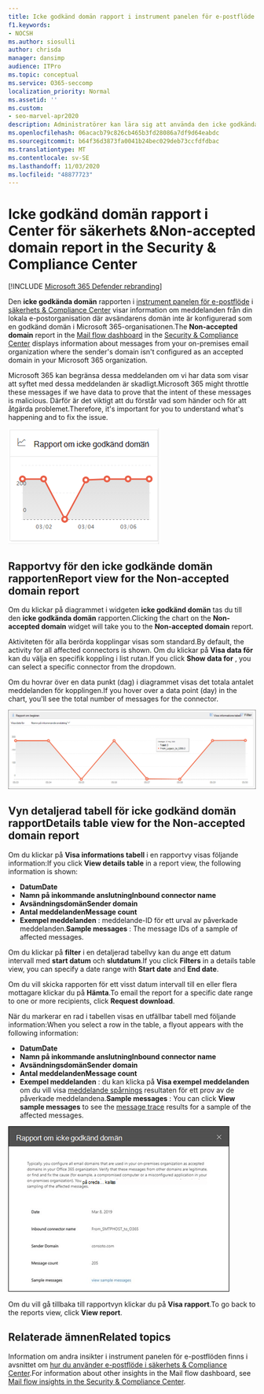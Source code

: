 ```yaml
---
title: Icke godkänd domän rapport i instrument panelen för e-postflöde
f1.keywords:
- NOCSH
ms.author: siosulli
author: chrisda
manager: dansimp
audience: ITPro
ms.topic: conceptual
ms.service: O365-seccomp
localization_priority: Normal
ms.assetid: ''
ms.custom:
- seo-marvel-apr2020
description: Administratörer kan lära sig att använda den icke godkända domän rapporten i instrument panelen för e-postflöde i säkerhets & efterlevnad för att övervaka meddelanden från din lokala organisation där avsändarens domän inte är konfigurerad i Microsoft 365.
ms.openlocfilehash: 06acacb79c826cb465b3fd28086a7df9d64eabdc
ms.sourcegitcommit: b64f36d3873fa0041b24bec029deb73ccfdfdbac
ms.translationtype: MT
ms.contentlocale: sv-SE
ms.lasthandoff: 11/03/2020
ms.locfileid: "48877723"
---
```

# <a name="non-accepted-domain-report-in-the-security--compliance-center"></a><span data-ttu-id="3287d-103">Icke godkänd domän rapport i Center för säkerhets &</span><span class="sxs-lookup"><span data-stu-id="3287d-103">Non-accepted domain report in the Security & Compliance Center</span></span>

[!INCLUDE [Microsoft 365 Defender rebranding](../includes/microsoft-defender-for-office.md)]


<span data-ttu-id="3287d-104">Den **icke godkända domän** rapporten i [instrument panelen för e-postflöde](mail-flow-insights-v2.md) i [säkerhets & Compliance Center](https://protection.office.com) visar information om meddelanden från din lokala e-postorganisation där avsändarens domän inte är konfigurerad som en godkänd domän i Microsoft 365-organisationen.</span><span class="sxs-lookup"><span data-stu-id="3287d-104">The **Non-accepted domain** report in the [Mail flow dashboard](mail-flow-insights-v2.md) in the [Security & Compliance Center](https://protection.office.com) displays information about messages from your on-premises email organization where the sender's domain isn't configured as an accepted domain in your Microsoft 365 organization.</span></span>

<span data-ttu-id="3287d-105">Microsoft 365 kan begränsa dessa meddelanden om vi har data som visar att syftet med dessa meddelanden är skadligt.</span><span class="sxs-lookup"><span data-stu-id="3287d-105">Microsoft 365 might throttle these messages if we have data to prove that the intent of these messages is malicious.</span></span> <span data-ttu-id="3287d-106">Därför är det viktigt att du förstår vad som händer och för att åtgärda problemet.</span><span class="sxs-lookup"><span data-stu-id="3287d-106">Therefore, it's important for you to understand what's happening and to fix the issue.</span></span>

![Icke godkänd domän-widget i instrument panelen för e-postflöde i säkerhets & efterlevnad](../../media/mfi-non-accepted-domain-report-widget.png)

## <a name="report-view-for-the-non-accepted-domain-report"></a><span data-ttu-id="3287d-108">Rapportvy för den icke godkände domän rapporten</span><span class="sxs-lookup"><span data-stu-id="3287d-108">Report view for the Non-accepted domain report</span></span>

<span data-ttu-id="3287d-109">Om du klickar på diagrammet i widgeten **icke godkänd domän** tas du till den **icke godkända domän** rapporten.</span><span class="sxs-lookup"><span data-stu-id="3287d-109">Clicking the chart on the **Non-accepted domain** widget will take you to the **Non-accepted domain** report.</span></span>

<span data-ttu-id="3287d-110">Aktiviteten för alla berörda kopplingar visas som standard.</span><span class="sxs-lookup"><span data-stu-id="3287d-110">By default, the activity for all affected connectors is shown.</span></span> <span data-ttu-id="3287d-111">Om du klickar på **Visa data för** kan du välja en specifik koppling i list rutan.</span><span class="sxs-lookup"><span data-stu-id="3287d-111">If you click **Show data for** , you can select a specific connector from the dropdown.</span></span>

<span data-ttu-id="3287d-112">Om du hovrar över en data punkt (dag) i diagrammet visas det totala antalet meddelanden för kopplingen.</span><span class="sxs-lookup"><span data-stu-id="3287d-112">If you hover over a data point (day) in the chart, you'll see the total number of messages for the connector.</span></span>

![Rapportvy i rapporten icke godkänd domän](../../media/mfi-non-accepted-domain-report-overview-view.png)

## <a name="details-table-view-for-the-non-accepted-domain-report"></a><span data-ttu-id="3287d-114">Vyn detaljerad tabell för icke godkänd domän rapport</span><span class="sxs-lookup"><span data-stu-id="3287d-114">Details table view for the Non-accepted domain report</span></span>

<span data-ttu-id="3287d-115">Om du klickar på **Visa informations tabell** i en rapportvy visas följande information:</span><span class="sxs-lookup"><span data-stu-id="3287d-115">If you click **View details table** in a report view, the following information is shown:</span></span>

- <span data-ttu-id="3287d-116">**Datum**</span><span class="sxs-lookup"><span data-stu-id="3287d-116">**Date**</span></span>
- <span data-ttu-id="3287d-117">**Namn på inkommande anslutning**</span><span class="sxs-lookup"><span data-stu-id="3287d-117">**Inbound connector name**</span></span>
- <span data-ttu-id="3287d-118">**Avsändningsdomän**</span><span class="sxs-lookup"><span data-stu-id="3287d-118">**Sender domain**</span></span>
- <span data-ttu-id="3287d-119">**Antal meddelanden**</span><span class="sxs-lookup"><span data-stu-id="3287d-119">**Message count**</span></span>
- <span data-ttu-id="3287d-120">**Exempel meddelanden** : meddelande-ID för ett urval av påverkade meddelanden.</span><span class="sxs-lookup"><span data-stu-id="3287d-120">**Sample messages** : The message IDs of a sample of affected messages.</span></span>

<span data-ttu-id="3287d-121">Om du klickar på **filter** i en detaljerad tabellvy kan du ange ett datum intervall med **start datum** och **slutdatum**.</span><span class="sxs-lookup"><span data-stu-id="3287d-121">If you click **Filters** in a details table view, you can specify a date range with **Start date** and **End date**.</span></span>

<span data-ttu-id="3287d-122">Om du vill skicka rapporten för ett visst datum intervall till en eller flera mottagare klickar du på **Hämta**.</span><span class="sxs-lookup"><span data-stu-id="3287d-122">To email the report for a specific date range to one or more recipients, click **Request download**.</span></span>

<span data-ttu-id="3287d-123">När du markerar en rad i tabellen visas en utfällbar tabell med följande information:</span><span class="sxs-lookup"><span data-stu-id="3287d-123">When you select a row in the table, a flyout appears with the following information:</span></span>

- <span data-ttu-id="3287d-124">**Datum**</span><span class="sxs-lookup"><span data-stu-id="3287d-124">**Date**</span></span>
- <span data-ttu-id="3287d-125">**Namn på inkommande anslutning**</span><span class="sxs-lookup"><span data-stu-id="3287d-125">**Inbound connector name**</span></span>
- <span data-ttu-id="3287d-126">**Avsändningsdomän**</span><span class="sxs-lookup"><span data-stu-id="3287d-126">**Sender domain**</span></span>
- <span data-ttu-id="3287d-127">**Antal meddelanden**</span><span class="sxs-lookup"><span data-stu-id="3287d-127">**Message count**</span></span>
- <span data-ttu-id="3287d-128">**Exempel meddelanden** : du kan klicka på **Visa exempel meddelanden** om du vill visa [meddelande spårnings](message-trace-scc.md) resultaten för ett prov av de påverkade meddelandena.</span><span class="sxs-lookup"><span data-stu-id="3287d-128">**Sample messages** : You can click **View sample messages** to see the [message trace](message-trace-scc.md) results for a sample of the affected messages.</span></span>

![Utfällda detaljer när du har markerat en rad i tabellvy för information i den icke godkända domän rapporten](../../media/mfi-non-accepted-domain-report-details-flyout.png)

<span data-ttu-id="3287d-130">Om du vill gå tillbaka till rapportvyn klickar du på **Visa rapport**.</span><span class="sxs-lookup"><span data-stu-id="3287d-130">To go back to the reports view, click **View report**.</span></span>

## <a name="related-topics"></a><span data-ttu-id="3287d-131">Relaterade ämnen</span><span class="sxs-lookup"><span data-stu-id="3287d-131">Related topics</span></span>

<span data-ttu-id="3287d-132">Information om andra insikter i instrument panelen för e-postflöden finns i avsnittet om [hur du använder e-postflöde i säkerhets & Compliance Center](mail-flow-insights-v2.md).</span><span class="sxs-lookup"><span data-stu-id="3287d-132">For information about other insights in the Mail flow dashboard, see [Mail flow insights in the Security & Compliance Center](mail-flow-insights-v2.md).</span></span>

